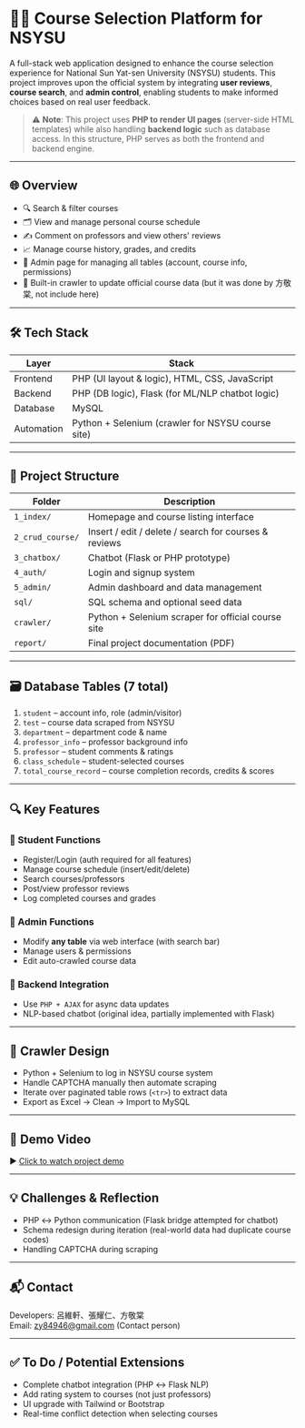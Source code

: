 # 🧑‍🎓 Course Selection Platform for NSYSU

A full-stack web application designed to enhance the course selection experience for National Sun Yat-sen University (NSYSU) students. This project improves upon the official system by integrating **user reviews**, **course search**, and **admin control**, enabling students to make informed choices based on real user feedback.

> ⚠️ **Note**: This project uses **PHP to render UI pages** (server-side HTML templates) while also handling **backend logic** such as database access. In this structure, PHP serves as both the frontend and backend engine.

---

## 🌐 Overview

- 🔍 Search & filter courses
- 🗂️ View and manage personal course schedule
- ✍️ Comment on professors and view others' reviews
- 📈 Manage course history, grades, and credits
- 🔐 Admin page for managing all tables (account, course info, permissions)
- 🧠 Built-in crawler to update official course data (but it was done by 方敬棠, not include here)

---

## 🛠 Tech Stack

| Layer | Stack |
|-------|-------|
| Frontend | PHP (UI layout & logic), HTML, CSS, JavaScript |
| Backend  | PHP (DB logic), Flask (for ML/NLP chatbot logic) |
| Database | MySQL |
| Automation | Python + Selenium (crawler for NSYSU course site) | 

---

## 📁 Project Structure

| Folder | Description |
|--------|-------------|
| `1_index/` | Homepage and course listing interface |
| `2_crud_course/` | Insert / edit / delete / search for courses & reviews |
| `3_chatbox/` | Chatbot (Flask or PHP prototype) |
| `4_auth/` | Login and signup system |
| `5_admin/` | Admin dashboard and data management |
| `sql/` | SQL schema and optional seed data |
| `crawler/` | Python + Selenium scraper for official course site |
| `report/` | Final project documentation (PDF) |

---

## 🗃️ Database Tables (7 total)

1. `student` – account info, role (admin/visitor)
2. `test` – course data scraped from NSYSU
3. `department` – department code & name
4. `professor_info` – professor background info
5. `professor` – student comments & ratings
6. `class_schedule` – student-selected courses
7. `total_course_record` – course completion records, credits & scores

---

## 🔍 Key Features

### 📌 Student Functions
- Register/Login (auth required for all features)
- Manage course schedule (insert/edit/delete)
- Search courses/professors
- Post/view professor reviews
- Log completed courses and grades

### 🔐 Admin Functions
- Modify **any table** via web interface (with search bar)
- Manage users & permissions
- Edit auto-crawled course data

### 🔁 Backend Integration
- Use `PHP + AJAX` for async data updates
- NLP-based chatbot (original idea, partially implemented with Flask)

---

## 🧪 Crawler Design
- Python + Selenium to log in NSYSU course system
- Handle CAPTCHA manually then automate scraping
- Iterate over paginated table rows (`<tr>`) to extract data
- Export as Excel → Clean → Import to MySQL

---

## 🎥 Demo Video

▶️ [Click to watch project demo](https://youtu.be/x3hON8OKhTY)

---

## 💡 Challenges & Reflection
- PHP ↔️ Python communication (Flask bridge attempted for chatbot)
- Schema redesign during iteration (real-world data had duplicate course codes)
- Handling CAPTCHA during scraping

---

## 📬 Contact

Developers: 呂維軒、張耀仁、方敬棠  
Email: zy84946@gmail.com (Contact person)

---

## ✅ To Do / Potential Extensions
- Complete chatbot integration (PHP ↔ Flask NLP)
- Add rating system to courses (not just professors)
- UI upgrade with Tailwind or Bootstrap
- Real-time conflict detection when selecting courses
